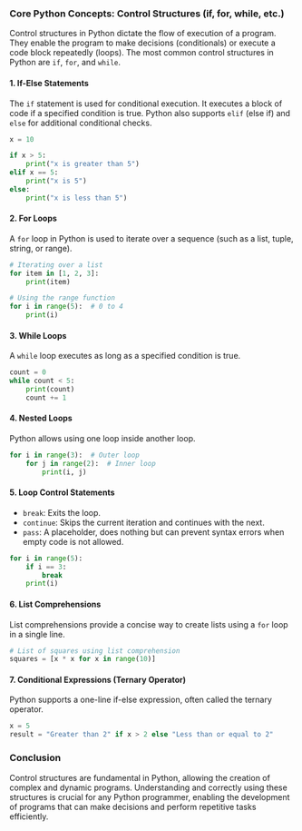 ### Core Python Concepts: Control Structures (if, for, while, etc.)

Control structures in Python dictate the flow of execution of a program. They enable the program to make decisions (conditionals) or execute a code block repeatedly (loops). The most common control structures in Python are `if`, `for`, and `while`.

#### 1. If-Else Statements

The `if` statement is used for conditional execution. It executes a block of code if a specified condition is true. Python also supports `elif` (else if) and `else` for additional conditional checks.

```python
x = 10

if x > 5:
    print("x is greater than 5")
elif x == 5:
    print("x is 5")
else:
    print("x is less than 5")
```

#### 2. For Loops

A `for` loop in Python is used to iterate over a sequence (such as a list, tuple, string, or range). 

```python
# Iterating over a list
for item in [1, 2, 3]:
    print(item)

# Using the range function
for i in range(5):  # 0 to 4
    print(i)
```

#### 3. While Loops

A `while` loop executes as long as a specified condition is true.

```python
count = 0
while count < 5:
    print(count)
    count += 1
```

#### 4. Nested Loops

Python allows using one loop inside another loop.

```python
for i in range(3):  # Outer loop
    for j in range(2):  # Inner loop
        print(i, j)
```

#### 5. Loop Control Statements

- `break`: Exits the loop.
- `continue`: Skips the current iteration and continues with the next.
- `pass`: A placeholder, does nothing but can prevent syntax errors when empty code is not allowed.

```python
for i in range(5):
    if i == 3:
        break
    print(i)
```

#### 6. List Comprehensions

List comprehensions provide a concise way to create lists using a `for` loop in a single line.

```python
# List of squares using list comprehension
squares = [x * x for x in range(10)]
```

#### 7. Conditional Expressions (Ternary Operator)

Python supports a one-line if-else expression, often called the ternary operator.

```python
x = 5
result = "Greater than 2" if x > 2 else "Less than or equal to 2"
```

### Conclusion

Control structures are fundamental in Python, allowing the creation of complex and dynamic programs. Understanding and correctly using these structures is crucial for any Python programmer, enabling the development of programs that can make decisions and perform repetitive tasks efficiently.